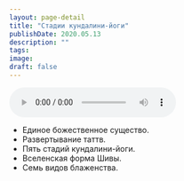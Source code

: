 ```yaml
---
layout: page-detail
title: "Стадии кундалини-йоги"
publishDate: 2020.05.13
description: ""
tags:
image:
draft: false
---
```


<audio title="2020.05.13 - Стадии кундалини-йоги.mp3" src="/upload/iblock/2ad/2ad726eb9e7bbb29f1670206cfe33384.mp3" controls=""></audio>

* Единое божественное существо.
* Развертывание таттв.
* Пять стадий кундалини-йоги.
* Вселенская форма Шивы.
* Семь видов блаженства.

  
